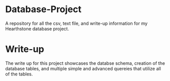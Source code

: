 # Database-Project
A repository for all the csv, text file, and write-up information for my Hearthstone database project.

# Write-up
The write up for this project showcases the databse schema, creation of the database tables, and multiple simple and advanced quereies that utilize
all of the tables.
